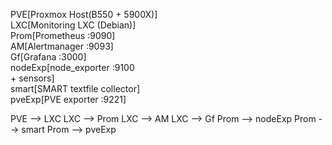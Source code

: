   PVE[Proxmox Host(B550 + 5900X)] <br/>
  LXC[Monitoring LXC (Debian)] <br/>
  Prom[Prometheus :9090] <br/>
  AM[Alertmanager :9093] <br/>
  Gf[Grafana :3000] <br/>
  nodeExp[node_exporter :9100<br/>+ sensors] <br/>
  smart[SMART textfile collector] <br/>
  pveExp[PVE exporter :9221] <br/>

  PVE --> LXC
  LXC --> Prom
  LXC --> AM
  LXC --> Gf
  Prom --> nodeExp
  Prom --> smart
  Prom --> pveExp
